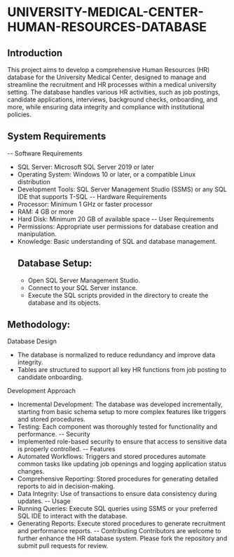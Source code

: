 # UNIVERSITY-MEDICAL-CENTER-HUMAN-RESOURCES-DATABASE

## Introduction

This project aims to develop a comprehensive Human Resources (HR) database for the University Medical Center, designed to manage and streamline the recruitment and HR processes within a medical university setting. The database handles various HR activities, such as job postings, candidate applications, interviews, background checks, onboarding, and more, while ensuring data integrity and compliance with institutional policies.

 ## System Requirements
-- Software Requirements
- SQL Server: Microsoft SQL Server 2019 or later
- Operating System: Windows 10 or later, or a compatible Linux distribution
- Development Tools: SQL Server Management Studio (SSMS) or any SQL IDE that supports T-SQL
-- Hardware Requirements
- Processor: Minimum 1 GHz or faster processor
- RAM: 4 GB or more
- Hard Disk: Minimum 20 GB of available space
-- User Requirements
- Permissions: Appropriate user permissions for database creation and manipulation.
- Knowledge: Basic understanding of SQL and database management.
  ## Database Setup:
   - Open SQL Server Management Studio.
   - Connect to your SQL Server instance.
   - Execute the SQL scripts provided in the directory to create the database and its objects.
## Methodology:
Database Design
- The database is normalized to reduce redundancy and improve data integrity.
- Tables are structured to support all key HR functions from job posting to candidate onboarding.


Development Approach
- Incremental Development: The database was developed incrementally, starting from basic schema setup to more complex features like triggers and stored procedures.
- Testing: Each component was thoroughly tested for functionality and performance.
-- Security
- Implemented role-based security to ensure that access to sensitive data is properly controlled.
-- Features
- Automated Workflows: Triggers and stored procedures automate common tasks like updating job openings and logging application status changes.
- Comprehensive Reporting: Stored procedures for generating detailed reports to aid in decision-making.
- Data Integrity: Use of transactions to ensure data consistency during updates.
-- Usage
- Running Queries:
  Execute SQL queries using SSMS or your preferred SQL IDE to interact with the database.
- Generating Reports:
  Execute stored procedures to generate recruitment and performance reports. 
-- Contributing
Contributors are welcome to further enhance the HR database system. Please fork the repository and submit pull requests for review.

